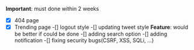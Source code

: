 **Important**: must done within 2 weeks
-[X] 404 page
-[X] Trending page
-[] logout style
-[] updating tweet style
**Feature**: would be better if could be done
-[] adding search option
-[] adding notification
-[] fixing security bugs(CSRF, XSS, SQLi, ...)